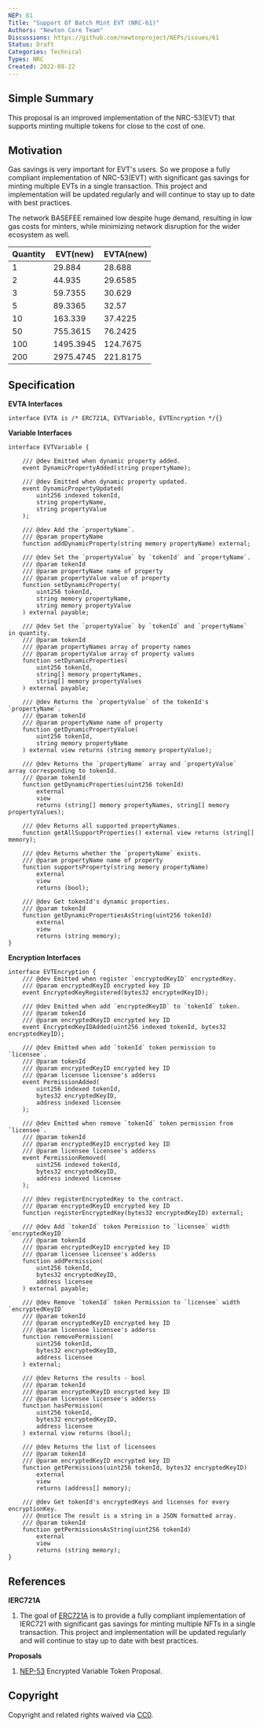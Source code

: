 ```yaml
---
NEP: 61
Title: "Support Of Batch Mint EVT (NRC-61)"
Authors: "Newton Core Team"
Discussions: https://github.com/newtonproject/NEPs/issues/61
Status: Draft
Categories: Technical
Types: NRC
Created: 2022-08-22
---
```


## Simple Summary

This proposal is an improved implementation of the NRC-53(EVT) that supports minting multiple tokens for close to the cost of one.

## Motivation

Gas savings is very important for EVT's users. So we propose a fully compliant implementation of NRC-53(EVT) with significant gas savings for minting multiple EVTs in a single transaction. This project and implementation will be updated regularly and will continue to stay up to date with best practices.

The network BASEFEE remained low despite huge demand, resulting in low gas costs for minters, while minimizing network disruption for the wider ecosystem as well.

|  Quantity  |    EVT(new)    |    EVTA(new)   |
| ---------- | -------------- | -------------- |
| 1          | 29.884         | 28.688         |
| 2          | 44.935         | 29.6585        |
| 3          | 59.7355        | 30.629         |
| 5          | 89.3365        | 32.57          |
| 10         | 163.339        | 37.4225        |
| 50         | 755.3615       | 76.2425        |
| 100        | 1495.3945      | 124.7675       |
| 200        | 2975.4745      | 221.8175       |


## Specification

**EVTA Interfaces**

```solidity
interface EVTA is /* ERC721A, EVTVariable, EVTEncryption */{}
```
**Variable Interfaces**

```solidity
interface EVTVariable {

    /// @dev Emitted when dynamic property added.
    event DynamicPropertyAdded(string propertyName);

    /// @dev Emitted when dynamic property updated.
    event DynamicPropertyUpdated(
        uint256 indexed tokenId,
        string propertyName,
        string propertyValue
    );

    /// @dev Add the `propertyName`.
    /// @param propertyName
    function addDynamicProperty(string memory propertyName) external;

    /// @dev Set the `propertyValue` by `tokenId` and `propertyName`.
    /// @param tokenId
    /// @param propertyName name of property 
    /// @param propertyValue value of property
    function setDynamicProperty(
        uint256 tokenId,
        string memory propertyName,
        string memory propertyValue
    ) external payable;

    /// @dev Set the `propertyValue` by `tokenId` and `propertyName` in quantity.
    /// @param tokenId
    /// @param propertyNames array of property names
    /// @param propertyValue array of property values
    function setDynamicProperties(
        uint256 tokenId,
        string[] memory propertyNames,
        string[] memory propertyValues
    ) external payable;

    /// @dev Returns the `propertyValue` of the tokenId's `propertyName`.
    /// @param tokenId
    /// @param propertyName name of property 
    function getDynamicPropertyValue(
        uint256 tokenId,
        string memory propertyName
    ) external view returns (string memory propertyValue);

    /// @dev Returns the `propertyName` array and `propertyValue` array corresponding to tokenId.
    /// @param tokenId
    function getDynamicProperties(uint256 tokenId)
        external
        view
        returns (string[] memory propertyNames, string[] memory propertyValues);

    /// @dev Returns all supported propertyNames.
    function getAllSupportProperties() external view returns (string[] memory);

    /// @dev Returns whether the `propertyName` exists.
    /// @param propertyName name of property 
    function supportsProperty(string memory propertyName)
        external
        view
        returns (bool);

    /// @dev Get tokenId's dynamic properties.
    /// @param tokenId
    function getDynamicPropertiesAsString(uint256 tokenId)
        external
        view
        returns (string memory);
}

```

**Encryption Interfaces**

```solidity
interface EVTEncryption {
    /// @dev Emitted when register `encryptedKeyID` encryptedKey.
​    /// @param encryptedKeyID encrypted key ID
    event EncryptedKeyRegistered(bytes32 encryptedKeyID);

    /// @dev Emitted when add `encryptedKeyID` to `tokenId` token.
    /// @param tokenId
​    /// @param encryptedKeyID encrypted key ID
    event EncryptedKeyIDAdded(uint256 indexed tokenId, bytes32 encryptedKeyID);

    /// @dev Emitted when add `tokenId` token permission to `licensee`.
    /// @param tokenId
​    /// @param encryptedKeyID encrypted key ID
​    /// @param licensee licensee's adderss
    event PermissionAdded(
        uint256 indexed tokenId,
        bytes32 encryptedKeyID,
        address indexed licensee
    );

    /// @dev Emitted when remove `tokenId` token permission from `licensee`.
    /// @param tokenId
​    /// @param encryptedKeyID encrypted key ID
​    /// @param licensee licensee's adderss
    event PermissionRemoved(
        uint256 indexed tokenId,
        bytes32 encryptedKeyID,
        address indexed licensee
    );

    /// @dev registerEncryptedKey to the contract.
​    /// @param encryptedKeyID encrypted key ID
    function registerEncryptedKey(bytes32 encryptedKeyID) external;

    /// @dev Add `tokenId` token Permission to `licensee` width `encryptedKeyID`
    /// @param tokenId
​    /// @param encryptedKeyID encrypted key ID
​    /// @param licensee licensee's adderss
    function addPermission(
        uint256 tokenId,
        bytes32 encryptedKeyID,
        address licensee
    ) external payable;

    /// @dev Remove `tokenId` token Permission to `licensee` width `encryptedKeyID`
    /// @param tokenId
​    /// @param encryptedKeyID encrypted key ID
​    /// @param licensee licensee's adderss
    function removePermission(
        uint256 tokenId,
        bytes32 encryptedKeyID,
        address licensee
    ) external;

    /// @dev Returns the results - bool
    /// @param tokenId
​    /// @param encryptedKeyID encrypted key ID
​    /// @param licensee licensee's adderss
    function hasPermission(
        uint256 tokenId,
        bytes32 encryptedKeyID,
        address licensee
    ) external view returns (bool);

    /// @dev Returns the list of licensees
    /// @param tokenId
​    /// @param encryptedKeyID encrypted key ID
    function getPermissions(uint256 tokenId, bytes32 encryptedKeyID)
        external
        view
        returns (address[] memory);

    /// @dev Get tokenId's encryptedKeys and licenses for every encryptionKey.
    /// @notice The result is a string in a JSON formatted array.
    /// @param tokenId
    function getPermissionsAsString(uint256 tokenId)
        external
        view
        returns (string memory);
}

```

## References

**IERC721A**

1. The goal of [ERC721A](https://github.com/chiru-labs/ERC721A) is to provide a fully compliant implementation of IERC721 with significant gas savings for minting multiple NFTs in a single transaction. This project and implementation will be updated regularly and will continue to stay up to date with best practices.

**Proposals**

1. [NEP-53](https://neps.newtonproject.org/neps/nep-53) Encrypted Variable Token Proposal.


## Copyright

Copyright and related rights waived via [CC0](https://creativecommons.org/publicdomain/zero/1.0/).
